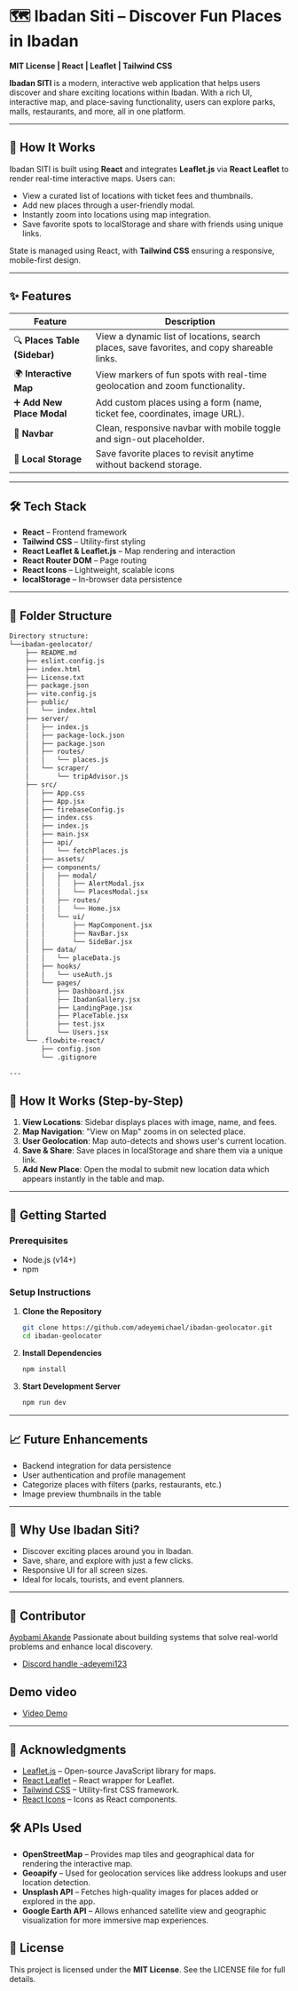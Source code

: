 # 🗺️ **Ibadan Siti – Discover Fun Places in Ibadan**  
**MIT License | React | Leaflet | Tailwind CSS**

**Ibadan SITI** is a modern, interactive web application that helps users discover and share exciting locations within Ibadan. With a rich UI, interactive map, and place-saving functionality, users can explore parks, malls, restaurants, and more, all in one platform.

---

## 🚀 **How It Works**

Ibadan SITI is built using **React** and integrates **Leaflet.js** via **React Leaflet** to render real-time interactive maps. Users can:

- View a curated list of locations with ticket fees and thumbnails.
- Add new places through a user-friendly modal.
- Instantly zoom into locations using map integration.
- Save favorite spots to localStorage and share with friends using unique links.

State is managed using React, with **Tailwind CSS** ensuring a responsive, mobile-first design.

---

## ✨ **Features**

| Feature | Description |
|--------|-------------|
| 🔍 **Places Table (Sidebar)** | View a dynamic list of locations, search places, save favorites, and copy shareable links. |
| 🌍 **Interactive Map** | View markers of fun spots with real-time geolocation and zoom functionality. |
| ➕ **Add New Place Modal** | Add custom places using a form (name, ticket fee, coordinates, image URL). |
| 🧭 **Navbar** | Clean, responsive navbar with mobile toggle and sign-out placeholder. |
| 💾 **Local Storage** | Save favorite places to revisit anytime without backend storage. |

---

## 🛠️ **Tech Stack**

- **React** – Frontend framework
- **Tailwind CSS** – Utility-first styling
- **React Leaflet & Leaflet.js** – Map rendering and interaction
- **React Router DOM** – Page routing
- **React Icons** – Lightweight, scalable icons
- **localStorage** – In-browser data persistence

---

## 📁 **Folder Structure**

```bash
Directory structure:
└──ibadan-geolocator/
    ├── README.md
    ├── eslint.config.js
    ├── index.html
    ├── License.txt
    ├── package.json
    ├── vite.config.js
    ├── public/
    │   └── index.html
    ├── server/
    │   ├── index.js
    │   ├── package-lock.json
    │   ├── package.json
    │   ├── routes/
    │   │   └── places.js
    │   └── scraper/
    │       └── tripAdvisor.js
    ├── src/
    │   ├── App.css
    │   ├── App.jsx
    │   ├── firebaseConfig.js
    │   ├── index.css
    │   ├── index.js
    │   ├── main.jsx
    │   ├── api/
    │   │   └── fetchPlaces.js
    │   ├── assets/
    │   ├── components/
    │   │   ├── modal/
    │   │   │   ├── AlertModal.jsx
    │   │   │   └── PlacesModal.jsx
    │   │   ├── routes/
    │   │   │   └── Home.jsx
    │   │   └── ui/
    │   │       ├── MapComponent.jsx
    │   │       ├── NavBar.jsx
    │   │       └── SideBar.jsx
    │   ├── data/
    │   │   └── placeData.js
    │   ├── hooks/
    │   │   └── useAuth.js
    │   └── pages/
    │       ├── Dashboard.jsx
    │       ├── IbadanGallery.jsx
    │       ├── LandingPage.jsx
    │       ├── PlaceTable.jsx
    │       ├── test.jsx
    │       └── Users.jsx
    └── .flowbite-react/
        ├── config.json
        └── .gitignore

---
```

## 🧪 **How It Works (Step-by-Step)**

1. **View Locations**: Sidebar displays places with image, name, and fees.
2. **Map Navigation**: "View on Map" zooms in on selected place.
3. **User Geolocation**: Map auto-detects and shows user's current location.
4. **Save & Share**: Save places in localStorage and share them via a unique link.
5. **Add New Place**: Open the modal to submit new location data which appears instantly in the table and map.

---

## 🏁 **Getting Started**

### Prerequisites

- Node.js (v14+)
- npm

### Setup Instructions

1. **Clone the Repository**
   ```bash
   git clone https://github.com/adeyemichael/ibadan-geolocator.git
   cd ibadan-geolocator
   ```

2. **Install Dependencies**
   ```bash
   npm install
   ```

3. **Start Development Server**
   ```bash
   npm run dev
   ```

---

## 📈 **Future Enhancements**

- Backend integration for data persistence
- User authentication and profile management
- Categorize places with filters (parks, restaurants, etc.)
- Image preview thumbnails in the table

---

## 🎨 **Why Use Ibadan Siti?**

- Discover exciting places around you in Ibadan.
- Save, share, and explore with just a few clicks.
- Responsive UI for all screen sizes.
- Ideal for locals, tourists, and event planners.

-------

## 👤 **Contributor**
[Ayobami Akande](https://github.com/adeyemimichael)
Passionate about building systems that solve real-world problems and enhance local discovery.
- [Discord handle -adeyemi123](https://discord.com/users/adeyemi123) 

## Demo video
- [Video Demo](https://drive.google.com/file/d/14o3aEKTqZGuCufts_0MYWnlfaJi-C2NJ/view?usp=sharing)
---------
## 🙌 **Acknowledgments**

- [Leaflet.js](https://leafletjs.com/) – Open-source JavaScript library for maps.
- [React Leaflet](https://react-leaflet.js.org/) – React wrapper for Leaflet.
- [Tailwind CSS](https://tailwindcss.com/) – Utility-first CSS framework.
- [React Icons](https://react-icons.github.io/react-icons/) – Icons as React components.
## 🛠️ APIs Used

- **OpenStreetMap** – Provides map tiles and geographical data for rendering the interactive map.
- **Geoapify** – Used for geolocation services like address lookups and user location detection.
- **Unsplash API** – Fetches high-quality images for places added or explored in the app.
- **Google Earth API** – Allows enhanced satellite view and geographic visualization for more immersive map experiences.

## 📄 **License**

This project is licensed under the **MIT License**. See the LICENSE file for full details.



